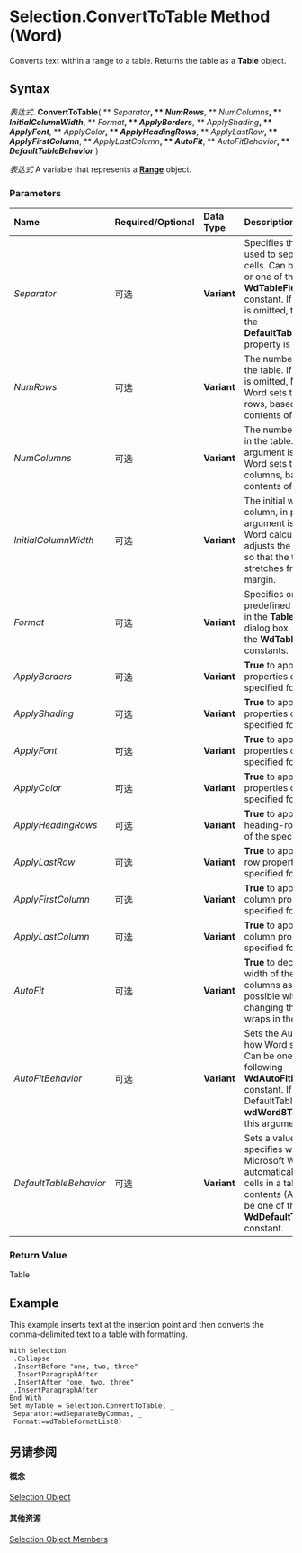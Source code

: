 
# Selection.ConvertToTable Method (Word)

Converts text within a range to a table. Returns the table as a  **Table** object.


## Syntax

 _表达式_. **ConvertToTable**( ** _Separator_**, ** _NumRows_**, ** _NumColumns_**, ** _InitialColumnWidth_**, ** _Format_**, ** _ApplyBorders_**, ** _ApplyShading_**, ** _ApplyFont_**, ** _ApplyColor_**, ** _ApplyHeadingRows_**, ** _ApplyLastRow_**, ** _ApplyFirstColumn_**, ** _ApplyLastColumn_**, ** _AutoFit_**, ** _AutoFitBehavior_**, ** _DefaultTableBehavior_** )

 _表达式_ A variable that represents a **[Range](15a7a1c4-5f3f-5b6e-60e9-29688de3f274.md)** object.


### Parameters



|**Name**|**Required/Optional**|**Data Type**|**Description**|
|:-----|:-----|:-----|:-----|
| _Separator_|可选|**Variant**|Specifies the character used to separate text into cells. Can be a character or one of the following  **WdTableFieldSeparator** constant. If this argument is omitted, the value of the **DefaultTableSeparator** property is used.|
| _NumRows_|可选|**Variant**|The number of rows in the table. If this argument is omitted, Microsoft Word sets the number of rows, based on the contents of the range.|
| _NumColumns_|可选|**Variant**|The number of columns in the table. If this argument is omitted, Word sets the number of columns, based on the contents of the range.|
| _InitialColumnWidth_|可选|**Variant**|The initial width of each column, in points. If this argument is omitted, Word calculates and adjusts the column width so that the table stretches from margin to margin.|
| _Format_|可选|**Variant**|Specifies one of the predefined formats listed in the  **Table AutoFormat** dialog box. Can be one of the **WdTableFormat** constants.|
| _ApplyBorders_|可选|**Variant**|**True** to apply the border properties of the specified format.|
| _ApplyShading_|可选|**Variant**|**True** to apply the shading properties of the specified format.|
| _ApplyFont_|可选|**Variant**|**True** to apply the font properties of the specified format.|
| _ApplyColor_|可选|**Variant**|**True** to apply the color properties of the specified format.|
| _ApplyHeadingRows_|可选|**Variant**|**True** to apply the heading-row properties of the specified format.|
| _ApplyLastRow_|可选|**Variant**|**True** to apply the last-row properties of the specified format.|
| _ApplyFirstColumn_|可选|**Variant**|**True** to apply the first-column properties of the specified format.|
| _ApplyLastColumn_|可选|**Variant**|**True** to apply the last-column properties of the specified format.|
| _AutoFit_|可选|**Variant**|**True** to decrease the width of the table columns as much as possible without changing the way text wraps in the cells.|
| _AutoFitBehavior_|可选|**Variant**|Sets the AutoFit rules for how Word sizes a table. Can be one of the following  **WdAutoFitBehavior** constant. If DefaultTableBehavior is **wdWord8TableBehavior**, this argument is ignored.|
| _DefaultTableBehavior_|可选|**Variant**| Sets a value that specifies whether Microsoft Word automatically resizes cells in a table to fit the contents (AutoFit). Can be one of the **WdDefaultTableBehavior** constant.|

### Return Value

Table


## Example

This example inserts text at the insertion point and then converts the comma-delimited text to a table with formatting.


```
With Selection 
 .Collapse 
 .InsertBefore "one, two, three" 
 .InsertParagraphAfter 
 .InsertAfter "one, two, three" 
 .InsertParagraphAfter 
End With 
Set myTable = Selection.ConvertToTable( _ 
 Separator:=wdSeparateByCommas, _ 
 Format:=wdTableFormatList8)
```


## 另请参阅


#### 概念


[Selection Object](7b574a91-c33e-ecfd-6783-6b7528b2ed8f.md)
#### 其他资源


[Selection Object Members](http://msdn.microsoft.com/library/71e67a43-d40a-ad9a-8ef2-c5c487733e0d%28Office.15%29.aspx)